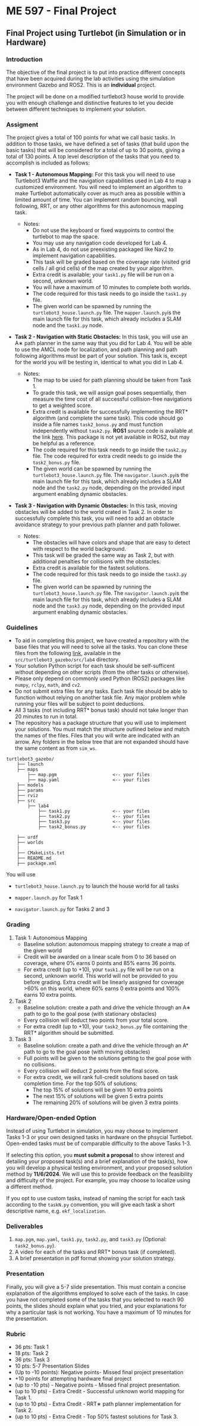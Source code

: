 # ME 597 - Final Project

## Final Project using Turtlebot (in Simulation or in Hardware)

### Introduction
The objective of the final project is to put into practice different concepts that have been acquired during the lab activities using the simulation environment Gazebo and ROS2. This is an **individual** project. 

The project will be done on a modified turtlebot3 house world to provide you with enough challenge and distinctive features to let you decide between different techniques to implement your solution. 

### Assigment 
The project gives a total of 100 points for what we call basic tasks. In addition to those tasks, we have defined a set of tasks (that build upon the basic tasks) that will be considered for a total of up to 30 points, giving a total of 130 points. A top level description of the tasks that you need to accomplish is included as follows:

* **Task 1 - Autonomous Mapping:** For this task you will need to use Turtlebot3 Waffle and the navigation capabilities used in Lab 4 to map a customized environment. You will need to implement an algorithm to make Turtlebot automatically cover as much area as possible within a limited amount of time. You can implement random bouncing, wall following, RRT, or any other algorithms for this autonomous mapping task. 
    * Notes:
        * Do not use the keyboard or fixed waypoints to control the turtlebot to map the space.
        * You may use any navigation code developed for Lab 4.
        * As in Lab 4, do not use preexisting packaged like Nav2 to implement navigation capabilities. 
        * This task will be graded based on the coverage rate (visited grid cells / all grid cells) of the map created by your algorithm.
        * Extra credit is available; your `task1.py` file will be run on a second, unknown world. 
        * You will have a maximum of 10 minutes to complete both worlds.
        * The code required for this task needs to go inside the `task1.py` file.
        * The given world can be spawned by running the `turtlebot3_house.launch.py` file. The `mapper.launch.py`is the main launch file for this task, which already includes a SLAM node and the `task1.py` node.
        
* **Task 2 - Navigation with Static Obstacles:** In this task, you will use an A∗ path planner in the same way that you did for Lab 4. You will be able to use the AMCL node for localization, and path planning and path following algorithms must be part of your solution. This task is, except for the world you will be testing in, identical to what you did in Lab 4. 
    * Notes:
        * The map to be used for path planning should be taken from Task 1. 
        * To grade this task, we will assign goal poses sequentially, then measure the time cost of all successful collision-free navigations to get a weighted score.
        * Extra credit is available for successfully implementing the RRT* algorithm (and complete the same task). This code should go inside a file names `task2_bonus.py` and must function independently without `task2.py`. **ROS1** source code is available at the link [here](https://wiki.ros.org/rrt_exploration). This package is not yet available in ROS2, but may be helpful as a reference.
        * The code required for this task needs to go inside the `task2.py` file. The code required for extra credit needs to go inside the `task2_bonus.py` file.
        * The given world can be spawned by running the `turtlebot3_house.launch.py` file. The `navigator.launch.py`is the main launch file for this task, which already includes a SLAM node and the `task2.py` node, depending on the provided input argument enabling dynamic obstacles.

* **Task 3 - Navigation with Dynamic Obstacles:** In this task, moving obstacles will be added to the world crated in Task 2. In order to successfully complete this task, you will need to add an obstacle avoidance strategy to your previous path planner and path follower. 
    * Notes:
        * The obstacles will have colors and shape that are easy to detect with respect to the world background. 
        * This task will be graded the same way as Task 2, but with additional penalties for collisions with the obstacles.
        * Extra credit is available for the fastest solutions.
        * The code required for this task needs to go inside the `task3.py` file.
        * The given world can be spawned by running the `turtlebot3_house.launch.py` file. The `navigator.launch.py`is the main launch file for this task, which already includes a SLAM node and the `task3.py` node, depending on the provided input argument enabling dynamic obstacles.

### Guidelines
* To aid in completing this project, we have created a repository with the base files that you will need to solve all the tasks. You can clone these files from the following [link](https://github.com/naslab-projects/sim_ws/tree/main), available in the `src/turtlebot3_gazebo/src/lab4` directory. 
* Your solution Python script for each task should be self-sufficent without depending on other scripts (from the other tasks or otherwise).
* Please only depend on commonly used Python (ROS2) packages like `numpy`, `rclpy`, `math`, and `cv2`.
* Do not submit extra files for any tasks. Each task file should be able to function without relying on another task file. Any major problem while running your files will be subject to point deductions. 
* All 3 tasks (not including RRT* bonus task) should not take longer than 20 minutes to run in total.
* The repository has a package structure that you will use to implement your solutions. You must match the structure outlined below and match the names of the files. Files that you will write are indicated with an arrow. Any folders in the below tree that are not expanded should have the same content as from `sim_ws`.

```
turtlebot3_gazebo/
    ├── launch
    ├── maps
        ├── map.pgm                     <-- your files
        ├── map.yaml                    <-- your files
    ├── models
    ├── params
    ├── rviz
    ├── src
        ├── lab4
            ├── task1.py                <-- your files
            ├── task2.py                <-- your files
            ├── task3.py                <-- your files
            ├── task2_bonus.py          <-- your files

    ├── urdf
    ├── worlds
    |
    ├── CMakeLists.txt
    ├── README.md
    ├── package.xml
```
You will use

* `turtlebot3_house.launch.py` to launch the house world for all tasks

* `mapper.launch.py` for Task 1

* `navigator.launch.py` for Tasks 2 and 3 

### Grading
1) Task 1: Autonomous Mapping
    * Baseline solution: autonomous mapping strategy to create a map of the given world
    * Credit will be awarded on a linear scale from 0 to 36 based on coverage, where 0% earns 0 points and 85% earns 36 points.
    * For extra credit (up to +10), your `task1.py` file will be run on a second, unknown world. This world will not be provided to you before grading. Extra credit will be linearly assigned for coverage >60% on this world, where 60% earns 0 extra points and 100% earns 10 extra points.
2) Task 2
    * Baseline solution: create a path and drive the vehicle through an A∗ path to go to the goal pose (with stationary obstacles)
    * Every collision will deduct two points from your total score.
    * For extra credit (up to +10), your `task2_bonus.py` file containing the RRT* algorithm should be submitted.
3) Task 3
    * Baseline solution: create a path and drive the vehicle through an A* path to go to the goal pose (with moving obstacles)
    * Full points will be given to the solutions getting to the goal pose with no collisions. 
    * Every collision will deduct 2 points from the final score.
    * For extra credit, we will rank full-credit solutions based on task completion time. For the top 50% of solutions:
        * The top 15% of solutions will be given 10 extra points
        * The next 15% of solutions will be given 5 extra points
        * The remaining 20% of solutions will be given 3 extra points

### Hardware/Open-ended Option
Instead of using Turtlebot in simulation, you may choose to implement Tasks 1-3 or your own designed tasks in hardware on the phsycial Turtlebot. Open-ended tasks must be of comparable difficulty to the above Tasks 1-3.

If selecting this option, you **must submit a proposal** to show interest and detailing your proposed task(s) and a brief explanation of the task(s), how you will develop a physical testing environment, and your proposed solution method by  **11/6/2024**. We will use this to provide feedback on the feasibility and difficulty of the project. For example, you may choose to localize using a different method.

If you opt to use custom tasks, instead of naming the script for each task according to the `taskN.py` convention, you will give each task a short descriptive name, e.g. `ekf_localization`.

### Deliverables

1) `map.pgm`, `map.yaml`, `task1.py`, `task2.py`, and `task3.py` (Optional: `task2_bonus.py`).
2) A video for each of the tasks and RRT* bonus task (if completed).
3) A brief presentation in pdf format showing your solution strategy.

### Presentation
Finally, you will give a 5-7 slide presentation. This must contain a concise explanation of the algorithms employed to solve each of the tasks. In case you have not completed some of the tasks that you selected to reach 90 points, the slides should explain what you tried, and your explanations for why a particular task is not working. You have a maximum of 10 minutes for the presentation.

### Rubric
* 36 pts: Task 1
* 18 pts: Task 2
* 36 pts: Task 3
* 10 pts: 5-7 Presentation Slides
* (Up to -10 points): Negative points- Missed final project presentation
* +10 points for attempting hardware final project
* (up to -10 pts) - Negative points - Missed final project presentation.
* (up to 10 pts) - Extra Credit - Successful unknown world mapping for Task 1.
* (up to 10 pts) - Extra Credit - RRT∗ path planner implementation for Task 2.
* (up to 10 pts) - Extra Credit - Top 50% fastest solutions for Task 3.
